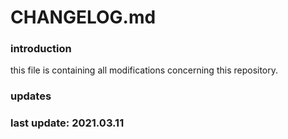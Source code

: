 # CHANGELOG.md

### introduction

this file is containing all modifications concerning this repository.

### updates

### last update: 2021.03.11
